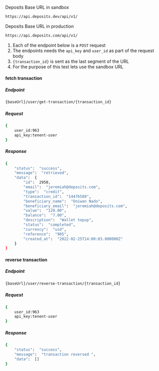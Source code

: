 
  

Deposits Base  URL in sandbox

```sh
https://api.deposits.dev/api/v1/
```

Deposits Base URL in production

```sh
https://api.deposits.com/api/v1/
```

1. Each of the endpoint below is a `POST` request
2. The endpoints needs the `api_key` and `user_id` as part of the request body
3. `{transaction_id}` is sent as the last segment of the URL
4. For the purpose of this test lets use the sandbox URL

  

#### fetch transaction
##### Endpoint

```sh
{baseUrl}/user/get-transaction/{transaction_id}
```
##### Request

```sh
{
	user_id:963
	api_key:tenent-user
}
```
##### Response

```sh
{
	"status":  "success",
	"message":  "retrieved",
	"data":  {
		"id":  2950,
		"email":  "jeremiah@deposits.com",
		"type":  "credit",
		"transaction_id":  "14476589",
		"beneficiary_name":  "Oniwan Nado",
		"beneficiary_email":  "jeremiah@deposits.com",
		"value":  "120.00",
		"balance":  "7.00",
		"description":  "Wallet topup",
		"status":  "completed",
		"currency":  "usd",
		"reference":  "905",
		"created_at":  "2022-02-25T14:00:03.000000Z"
	}
}
```
#### reverse transaction
##### Endpoint

```sh
{baseUrl}/user/reverse-transaction/{transaction_id}
```  

##### Request

```sh
{
	user_id:963
	api_key:tenent-user
}
```
##### Response

```sh
{
	"status":  "success",
	"message":  "transaction reversed ",
	"data":  []
}
```
